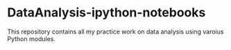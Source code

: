 # DataAnalysis-ipython-notebooks
This repository contains all my practice work on data analysis using varoius Python modules.
